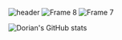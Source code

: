 ![header](https://user-images.githubusercontent.com/68146134/128610581-21bc4612-8d42-4408-b028-d5990483c877.gif)
![Frame 8](https://user-images.githubusercontent.com/68146134/128610605-c70280a1-e7cb-4393-9f8d-cd147214aa7a.png)           ![Frame 7](https://user-images.githubusercontent.com/68146134/128610607-7c5b4950-d3a5-4837-8471-53002ce1b58f.png)



![Dorian's GitHub stats](https://github-readme-stats.vercel.app/api?username=ThePuddingCODE&theme=radical)


